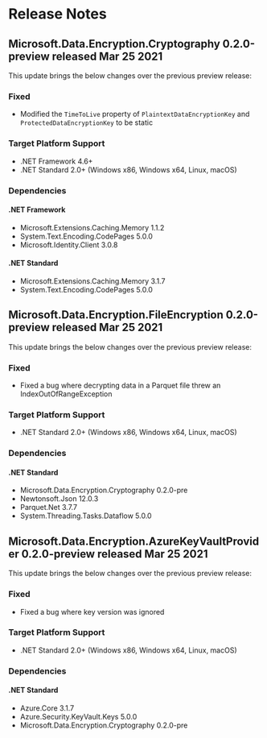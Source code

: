 # Release Notes

## Microsoft.Data.Encryption.Cryptography 0.2.0-preview released Mar 25 2021

This update brings the below changes over the previous preview release:

### Fixed
* Modified the `TimeToLive` property of `PlaintextDataEncryptionKey` and `ProtectedDataEncryptionKey` to be static

### Target Platform Support

* .NET Framework 4.6+
* .NET Standard 2.0+ (Windows x86, Windows x64, Linux, macOS)

### Dependencies

#### .NET Framework

* Microsoft.Extensions.Caching.Memory 1.1.2
* System.Text.Encoding.CodePages 5.0.0
* Microsoft.Identity.Client 3.0.8

#### .NET Standard

* Microsoft.Extensions.Caching.Memory 3.1.7
* System.Text.Encoding.CodePages 5.0.0

## Microsoft.Data.Encryption.FileEncryption 0.2.0-preview released Mar 25 2021

This update brings the below changes over the previous preview release:

### Fixed
* Fixed a bug where decrypting data in a Parquet file threw an IndexOutOfRangeException 

### Target Platform Support

* .NET Standard 2.0+ (Windows x86, Windows x64, Linux, macOS)

### Dependencies

#### .NET Standard

* Microsoft.Data.Encryption.Cryptography 0.2.0-pre
* Newtonsoft.Json 12.0.3
* Parquet.Net 3.7.7
* System.Threading.Tasks.Dataflow 5.0.0

## Microsoft.Data.Encryption.AzureKeyVaultProvider 0.2.0-preview released Mar 25 2021

This update brings the below changes over the previous preview release:

### Fixed
* Fixed a bug where key version was ignored

### Target Platform Support

* .NET Standard 2.0+ (Windows x86, Windows x64, Linux, macOS)

### Dependencies

#### .NET Standard

* Azure.Core 3.1.7
* Azure.Security.KeyVault.Keys 5.0.0
* Microsoft.Data.Encryption.Cryptography 0.2.0-pre


